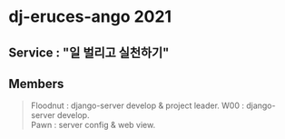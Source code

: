 # dj-eruces-ango 2021
## Service : "일 벌리고 실천하기"

## Members  
> Floodnut : django-server develop & project leader. 
> W00 : django-server develop.  
> Pawn : server config & web view.  
